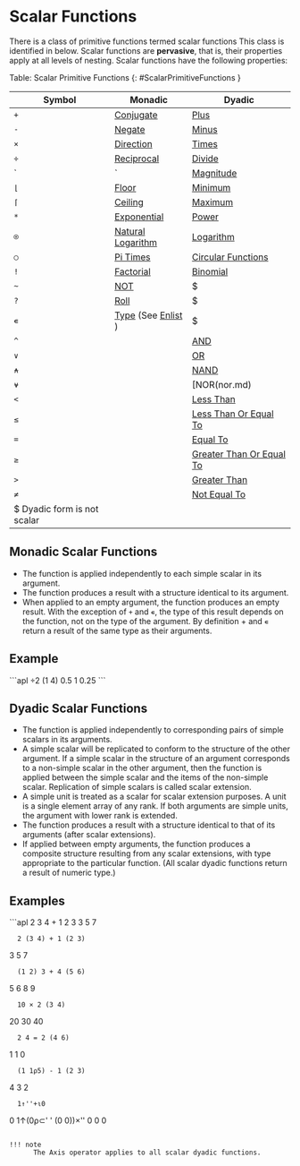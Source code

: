 <h1 class="heading"><span class="name">Scalar Functions</span></h1>

There is a class of primitive functions termed scalar functions This class is identified in [](#ScalarPrimitiveFunctions) below. Scalar functions are **pervasive**, that is, their properties apply at all levels of nesting. Scalar functions have the following properties:

Table: Scalar Primitive Functions {: #ScalarPrimitiveFunctions }

|Symbol|Monadic|Dyadic|
|---|---|---|
|`+`|[Conjugate](conjugate.md)|[Plus](plus.md)|
|`-`|[Negate](negate.md)|[Minus](minus.md)|
|`×`|[Direction](direction.md)|[Times](times.md)|
|`÷`|[Reciprocal](reciprocal.md)|[Divide](divide.md)|
|`|`|[Magnitude](magnitude.md)|[Residue](residue.md)|
|`⌊`|[Floor](floor.md)|[Minimum](minimum.md)|
|`⌈`|[Ceiling](ceiling.md)|[Maximum](maximum.md)|
|`*`|[Exponential](exponential.md)|[Power](power.md)|
|`⍟`|[Natural Logarithm](natural-logarithm.md)|[Logarithm](logarithm.md)|
|`○`|[Pi Times](pi-times.md)|[Circular Functions](circular-functions.md)|
|`!`|[Factorial](factorial.md)|[Binomial](binomial.md)|
|`~`|[NOT](not.md)|$|
|`?`|[Roll](roll.md)|$|
|`∊`|[Type](type.md) (See [Enlist](enlist.md) )|$|
|`^`|&nbsp;|[AND](lowest-common-multiple-and.md)|
|`∨`|&nbsp;|[OR](greatest-common-divisor-or.md)|
|`⍲`|&nbsp;|[NAND](nand.md)|
|`⍱`|&nbsp;|[NOR(nor.md)|
|`<`|&nbsp;|[Less Than](less-than.md)|
|`≤`|&nbsp;|[Less Than Or Equal To](less-than-or-equal-to.md)|
|`=`|&nbsp;|[Equal To](equal-to.md)|
|`≥`|&nbsp;|[Greater Than Or Equal To](greater-than-or-equal-to.md)|
|`>`|&nbsp;|[Greater Than](greater-than.md)|
|`≠`|&nbsp;|[Not Equal To](not-equal-to.md)|
|$ Dyadic form is not scalar|||

## Monadic Scalar Functions

- The function is applied independently to each simple scalar in its argument.
- The function produces a result with a structure identical to its argument.
- When applied to an empty argument, the function produces an empty result.  With the exception of `+` and `∊`, the type of this result depends on the function, not on the type of the argument. By definition + and `∊` return a result of the same type as their arguments.

<h2 class="example">Example</h2>
```apl
      ÷2 (1 4)
0.5  1 0.25
```

## Dyadic Scalar Functions

- The function is applied independently to corresponding pairs of simple scalars in its arguments.
- A simple scalar will be replicated to conform to the structure of the other argument.  If a simple scalar in the structure of an argument corresponds to a non-simple scalar in the other argument, then the function is applied between the simple scalar and the items of the non-simple scalar.  Replication of simple scalars is called scalar extension.
- A simple unit is treated as a scalar for scalar extension purposes.  A unit is a single element array of any rank.  If both arguments are simple units, the argument with lower rank is extended.
- The function produces a result with a structure identical to that of its arguments (after scalar extensions).
- If applied between empty arguments, the function produces a composite structure resulting from any scalar extensions, with type appropriate to the particular function. (All scalar dyadic functions return a result of numeric type.)

<h2 class="example">Examples</h2>
```apl
      2 3 4 + 1 2 3
3 5 7
 
      2 (3 4) + 1 (2 3)
3  5 7
 
      (1 2) 3 + 4 (5 6)
 5 6  8 9

      10 × 2 (3 4)
20  30 40
 
      2 4 = 2 (4 6)
1  1 0

      (1 1⍴5) - 1 (2 3)
4  3 2

      1↑''+⍳0
0
       1↑(0⍴⊂' ' (0 0))×''
0  0 0
```

!!! note 
      The Axis operator applies to all scalar dyadic functions.
